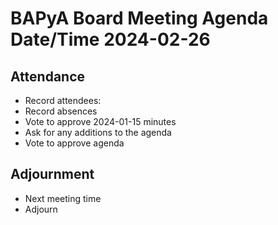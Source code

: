 # BAPyA Board Meeting Agenda Date/Time 2024-02-26
## Attendance

* Record attendees:
* Record absences
* Vote to approve 2024-01-15 minutes
* Ask for any additions to the agenda
* Vote to approve agenda

## Adjournment

* Next meeting time
* Adjourn

